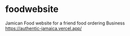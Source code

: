 # foodwebsite
 Jamican Food website for a friend food ordering Business        
https://authentic-jamaica.vercel.app/
